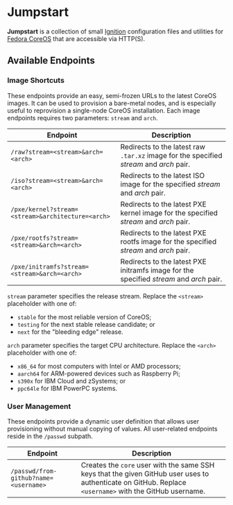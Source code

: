 # Jumpstart

**Jumpstart** is a collection of small [Ignition](https://coreos.github.io/ignition/) configuration files and utilities for [Fedora CoreOS](https://fedoraproject.org/coreos/) that are accessible via HTTP(S).

## Available Endpoints

### Image Shortcuts

These endpoints provide an easy, semi-frozen URLs to the latest CoreOS images.
It can be used to provision a bare-metal nodes, and is especially useful to reprovision a single-node CoreOS installation.
Each image endpoints requires two parameters: `stream` and `arch`.

| Endpoint                                          | Description                                                                             |
|---------------------------------------------------|-----------------------------------------------------------------------------------------|
| `/raw?stream=<stream>&arch=<arch>`                | Redirects to the latest raw `.tar.xz` image for the specified _stream_ and _arch_ pair. |
| `/iso?stream=<stream>&arch=<arch>`                | Redirects to the latest ISO image for the specified _stream_ and _arch_ pair.           |
| `/pxe/kernel?stream=<stream>&architecture=<arch>` | Redirects to the latest PXE kernel image for the specified _stream_ and _arch_ pair.    |
| `/pxe/rootfs?stream=<stream>&arch=<arch>`         | Redirects to the latest PXE rootfs image for the specified _stream_ and _arch_ pair.    |
| `/pxe/initramfs?stream=<stream>&arch=<arch>`      | Redirects to the latest PXE initramfs image for the specified _stream_ and _arch_ pair. |

`stream` parameter specifies the release stream.
Replace the `<stream>` placeholder with one of:

- `stable` for the most reliable version of CoreOS;
- `testing` for the next stable release candidate; or
- `next` for the "bleeding edge" release.

`arch` parameter specifies the target CPU architecture.
Replace the `<arch>` placeholder with one of:

- `x86_64` for most computers with Intel or AMD processors;
- `aarch64` for ARM-powered devices such as Raspberry Pi;
- `s390x` for IBM Cloud and zSystems; or
- `ppc64le` for IBM PowerPC systems.

### User Management

These endpoints provide a dynamic user definition that allows user provisioning without manual copying of values.
All user-related endpoints reside in the `/passwd` subpath.

| Endpoint                              | Description                                                                                                                                              |
|---------------------------------------|----------------------------------------------------------------------------------------------------------------------------------------------------------|
| `/passwd/from-github?name=<username>` | Creates the `core` user with the same SSH keys that the given GitHub user uses to authenticate on GitHub. Replace `<username>` with the GitHub username. |
